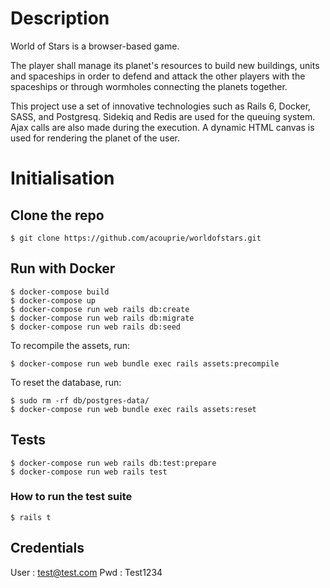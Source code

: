 # Description

World of Stars is a browser-based game.

The player shall manage its planet's resources to build new buildings, units and spaceships in order to defend and attack the other players with the spaceships or through wormholes connecting the planets together.

This project use a set of innovative technologies such as Rails 6, Docker, SASS, and Postgresq. Sidekiq and Redis are used for the queuing system. Ajax calls are also made during the execution.
A dynamic HTML canvas is used for rendering the planet of the user.

# Initialisation

## Clone the repo

```
$ git clone https://github.com/acouprie/worldofstars.git
```

## Run with Docker

```
$ docker-compose build
$ docker-compose up
$ docker-compose run web rails db:create
$ docker-compose run web rails db:migrate
$ docker-compose run web rails db:seed
```

To recompile the assets, run:
```
$ docker-compose run web bundle exec rails assets:precompile
```

To reset the database, run:
```
$ sudo rm -rf db/postgres-data/
$ docker-compose run web bundle exec rails assets:reset
```

## Tests

```
$ docker-compose run web rails db:test:prepare
$ docker-compose run web rails test
```

### How to run the test suite

```
$ rails t
```

## Credentials

User : test@test.com
Pwd : Test1234
